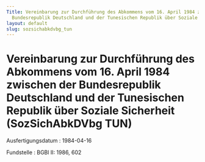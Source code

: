 ```yaml
---
Title: Vereinbarung zur Durchführung des Abkommens vom 16. April 1984 zwischen der
  Bundesrepublik Deutschland und der Tunesischen Republik über Soziale Sicherheit
layout: default
slug: sozsichabkdvbg_tun
---
```


# Vereinbarung zur Durchführung des Abkommens vom 16. April 1984 zwischen der Bundesrepublik Deutschland und der Tunesischen Republik über Soziale Sicherheit (SozSichAbkDVbg TUN)

Ausfertigungsdatum
:   1984-04-16

Fundstelle
:   BGBl II: 1986, 602

